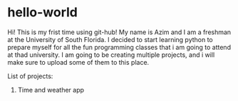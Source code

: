 # hello-world
Hi!
This is my frist time using git-hub!
My name is Azim and I am a freshman at the University of South Florida. I decided to start learning python to prepare myself for all the fun programming classes that i am going to attend at thad university. I am going to be creating multiple projects, and i will make sure to upload some of them to this place.

List of projects:
1. Time and weather app
